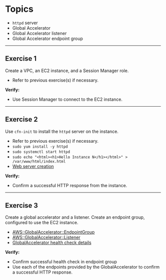 # Topics
- `httpd` server
- Global Accelerator 
- Global Accelerator listener
- Global Accelerator endpoint group

---

## Exercise 1
Create a VPC, an EC2 instance, and a Session Manager role.
- Refer to previous exercise(s) if necessary.

**Verify:**
- Use Session Manager to connect to the EC2 instance.

---

## Exercise 2
Use `cfn-init` to install the `httpd` server on the instance.
- Refer to previous exercise(s) if necessary. 
- `sudo yum install -y httpd`
- `sudo systemctl start httpd`
- `sudo echo "<html><h1>Hello Instance N</h1></html>" > /var/www/html/index.html`
- [Web server creation](https://docs.aws.amazon.com/AmazonRDS/latest/UserGuide/CHAP_Tutorials.WebServerDB.CreateWebServer.html)

**Verify:** 
- Confirm a successful HTTP response from the instance.

---

## Exercise 3
Create a global accelerator and a listener. Create an endpoint group, configured to use the EC2 instance.
- [AWS::GlobalAccelerator::EndpointGroup](https://docs.aws.amazon.com/AWSCloudFormation/latest/UserGuide/aws-resource-globalaccelerator-endpointgroup.html)
- [AWS::GlobalAccelerator::Listener](https://docs.aws.amazon.com/AWSCloudFormation/latest/UserGuide/aws-resource-globalaccelerator-listener.html)
- [GlobalAccelerator health check details](https://docs.aws.amazon.com/global-accelerator/latest/dg/about-endpoint-groups-health-check-options.html)

**Verify:**
- Confirm successful health check in endpoint group
- Use each of the endpoints provided by the GlobalAccelerator to confirm a successful HTTP response.
